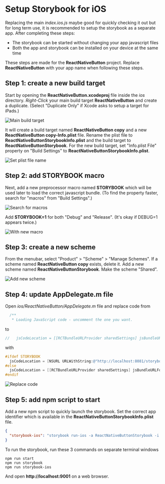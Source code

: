 # Setup Storybook for iOS

Replacing the main *index.ios.js* maybe good for quickly checking it out but for long term use, it is recommended to setup the storybook as a separate app. After completing these steps:

- The storybook can be started without changing your app javascript files
- Both the app and storybook can be installed on your device at the same time

These steps are made for the **ReactNativeButton** project. Replace **ReactNativeButton** with your app name when following these steps.

## Step 1: create a new build target

Start by opening the **ReactNativeButton.xcodeproj** file inside the *ios* directory. *Right-Click* your main build target **ReactNativeButton** and create a duplicate. (Select "Duplicate Only" if Xcode asks to setup a target for iPads.)

![Main build target](assets/setup-ios/step-1-main-build-target.png)

It will create a build target named **ReactNativeButton copy** and a new **ReactNativeButton copy-Info.plist** file. Rename the plist file to **ReactNativeButtonStorybookInfo.plist** and the build target to **ReactNativeButtonStorybook**. For the new build target, set "Info.plist File" property on "Build Settings" to **ReactNativeButtonStorybookInfo.plist**.

![Set plist file name](assets/setup-ios/step-1-set-plist-name.png)

## Step 2: add STORYBOOK macro

Next, add a new preprocessor macro named **STORYBOOK** which will be used later to load the correct javascript bundle. (To find the property faster, search for "macros" from "Build Settings".)

![Search for macros](assets/setup-ios/step-2-search-for-macros.png)

Add **STORYBOOK=1** for both "Debug" and "Release". (It's okay if DEBUG=1 appears twice.)

![With new macro](assets/setup-ios/step-2-with-new-macro.png)

## Step 3: create a new scheme

From the menubar, select "Product" > "Scheme" > "Manage Schemes". If a scheme named **ReactNativeButton copy** exists, delete it. Add a new scheme named **ReactNativeButtonStorybook**. Make the scheme "Shared".

![Add new scheme](assets/setup-ios/step-3-add-new-scheme.png)

## Step 4: update AppDelegate.m file

Open *ios/ReactNativeButton/AppDelegate.m* file and replace code from

```objective-c
  /**
   * Loading JavaScript code - uncomment the one you want.
```

to

```objective-c
//   jsCodeLocation = [[RCTBundleURLProvider sharedSettings] jsBundleURLForBundleRoot:@"index.ios" fallbackResource:nil];
```

with

```objective-c
#ifdef STORYBOOK
  jsCodeLocation = [NSURL URLWithString:@"http://localhost:8081/storybook/index.ios.bundle?platform=ios&dev=true"];
#else
  jsCodeLocation = [[RCTBundleURLProvider sharedSettings] jsBundleURLForBundleRoot:@"index.ios" fallbackResource:nil];
#endif
```

![Replace code](assets/setup-ios/step-4-replace-location.png)

## Step 5: add npm script to start

Add a new npm script to quickly launch the storybook. Set the correct app identifier which is available in the **ReactNativeButtonStorybookInfo.plist** file.

```json
{
  "storybook-ios": "storybook run-ios -a ReactNativeButtonStorybook -i org.reactjs.native.example.ReactNativeButtonStorybook"
}
```

To run the storybook, run these 3 commands on separate terminal windows

```
npm run start
npm run storybook
npm run storybook-ios
```

And open **http://localhost:9001** on a web browser.
